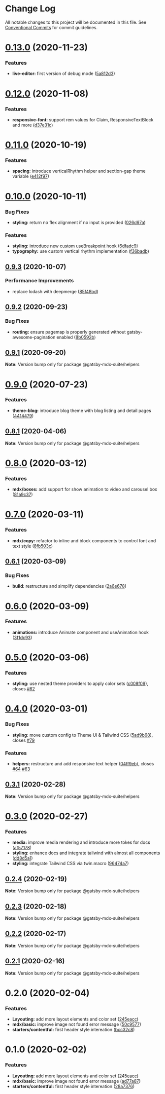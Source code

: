 # Change Log

All notable changes to this project will be documented in this file.
See [Conventional Commits](https://conventionalcommits.org) for commit guidelines.

# [0.13.0](https://github.com/axe312ger/gatsby-mdx-suite/compare/@gatsby-mdx-suite/helpers@0.12.0...@gatsby-mdx-suite/helpers@0.13.0) (2020-11-23)


### Features

* **live-editor:** first version of debug mode ([5a812d3](https://github.com/axe312ger/gatsby-mdx-suite/commit/5a812d349afc79c2bc4fc177929f435c4f6ada29))





# [0.12.0](https://github.com/axe312ger/gatsby-mdx-suite/compare/@gatsby-mdx-suite/helpers@0.11.0...@gatsby-mdx-suite/helpers@0.12.0) (2020-11-08)


### Features

* **responsive-font:** support rem values for Claim, ResponsiveTextBlock and more ([d37e31c](https://github.com/axe312ger/gatsby-mdx-suite/commit/d37e31c61d62c2f867a4cb889607fcbce27cec19))





# [0.11.0](https://github.com/axe312ger/gatsby-mdx-suite/compare/@gatsby-mdx-suite/helpers@0.10.0...@gatsby-mdx-suite/helpers@0.11.0) (2020-10-19)


### Features

* **spacing:** introduce verticalRhythm helper and section-gap theme variable ([e412f97](https://github.com/axe312ger/gatsby-mdx-suite/commit/e412f978c7c00a09f333ee83a82a882bee5dd37a))





# [0.10.0](https://github.com/axe312ger/gatsby-mdx-suite/compare/@gatsby-mdx-suite/helpers@0.9.3...@gatsby-mdx-suite/helpers@0.10.0) (2020-10-11)


### Bug Fixes

* **styling:** return no flex alignment if no input is provided ([026d67a](https://github.com/axe312ger/gatsby-mdx-suite/commit/026d67a5ef8b50ef49971401d08764d201c12b9e))


### Features

* **styling:** introduce new custom useBreakpoint hook ([6dfadc9](https://github.com/axe312ger/gatsby-mdx-suite/commit/6dfadc9dbcb6e80dc2f855fdb410e85f705e3b85))
* **typography:** use custom vertical rhythm implementation ([f36badb](https://github.com/axe312ger/gatsby-mdx-suite/commit/f36badb555cd944de0119bb9c6218e413bccb7a9))





## [0.9.3](https://github.com/axe312ger/gatsby-mdx-suite/compare/@gatsby-mdx-suite/helpers@0.9.2...@gatsby-mdx-suite/helpers@0.9.3) (2020-10-07)


### Performance Improvements

* replace lodash with deepmerge ([85f48bd](https://github.com/axe312ger/gatsby-mdx-suite/commit/85f48bd1b80904e6df358bf2f4c233ee1b781d83))





## [0.9.2](https://github.com/axe312ger/gatsby-mdx-suite/compare/@gatsby-mdx-suite/helpers@0.9.1...@gatsby-mdx-suite/helpers@0.9.2) (2020-09-23)


### Bug Fixes

* **routing:** ensure pagemap is properly generated without gatsby-awesome-pagination enabled ([8b0592b](https://github.com/axe312ger/gatsby-mdx-suite/commit/8b0592b6bb3fb3418cf5f3af5b1085fa8d4c8b25))





## [0.9.1](https://github.com/axe312ger/gatsby-mdx-suite/compare/@gatsby-mdx-suite/helpers@0.9.0...@gatsby-mdx-suite/helpers@0.9.1) (2020-09-20)

**Note:** Version bump only for package @gatsby-mdx-suite/helpers





# [0.9.0](https://github.com/axe312ger/gatsby-mdx-suite/compare/@gatsby-mdx-suite/helpers@0.8.1...@gatsby-mdx-suite/helpers@0.9.0) (2020-07-23)


### Features

* **theme-blog:** introduce blog theme with blog listing and detail pages ([4414479](https://github.com/axe312ger/gatsby-mdx-suite/commit/44144793b55daf62ffdccf096d6bd91eb9f9cdd3))





## [0.8.1](https://github.com/axe312ger/gatsby-suite-mdx/compare/@gatsby-mdx-suite/helpers@0.8.0...@gatsby-mdx-suite/helpers@0.8.1) (2020-04-06)

**Note:** Version bump only for package @gatsby-mdx-suite/helpers





# [0.8.0](https://github.com/axe312ger/gatsby-suite-mdx/compare/@gatsby-mdx-suite/helpers@0.7.0...@gatsby-mdx-suite/helpers@0.8.0) (2020-03-12)


### Features

* **mdx/boxes:** add support for show animation to video and carousel box ([81a9c37](https://github.com/axe312ger/gatsby-suite-mdx/commit/81a9c37d1650446df708c377eb1a2cbce5102ee0))





# [0.7.0](https://github.com/axe312ger/gatsby-suite-mdx/compare/@gatsby-mdx-suite/helpers@0.6.1...@gatsby-mdx-suite/helpers@0.7.0) (2020-03-11)


### Features

* **mdx/copy:** refactor to inline and block components to control font and text style ([8fb503c](https://github.com/axe312ger/gatsby-suite-mdx/commit/8fb503ce7941523016486ffaa8b7d7010d8e6739))





## [0.6.1](https://github.com/axe312ger/gatsby-mdx-suite/compare/@gatsby-mdx-suite/helpers@0.6.0...@gatsby-mdx-suite/helpers@0.6.1) (2020-03-09)


### Bug Fixes

* **build:** restructure and simplify dependencies ([2a6e678](https://github.com/axe312ger/gatsby-mdx-suite/commit/2a6e6784431358d1bc05f76912455c28ed565db0))





# [0.6.0](https://github.com/axe312ger/gatsby-mdx-suite/compare/@gatsby-mdx-suite/helpers@0.5.0...@gatsby-mdx-suite/helpers@0.6.0) (2020-03-09)


### Features

* **animations:** introduce Animate component and useAnimation hook ([3f1dc93](https://github.com/axe312ger/gatsby-mdx-suite/commit/3f1dc93ce4e2f57718c8f94a9f96aadc6b94014b))





# [0.5.0](https://github.com/axe312ger/gatsby-mdx-suite/compare/@gatsby-mdx-suite/helpers@0.4.0...@gatsby-mdx-suite/helpers@0.5.0) (2020-03-06)


### Features

* **styling:** use nested theme providers to apply color sets ([c008f09](https://github.com/axe312ger/gatsby-mdx-suite/commit/c008f093da19593d8af789a267154797d1c18df5)), closes [#62](https://github.com/axe312ger/gatsby-mdx-suite/issues/62)





# [0.4.0](https://github.com/axe312ger/gatsby-mdx-suite/compare/@gatsby-mdx-suite/helpers@0.3.1...@gatsby-mdx-suite/helpers@0.4.0) (2020-03-01)


### Bug Fixes

* **styling:** move custom config to Theme UI & Tailwind CSS ([5ad9b68](https://github.com/axe312ger/gatsby-mdx-suite/commit/5ad9b68fe0e817169c212dd4eb67c847ee8e2049)), closes [#79](https://github.com/axe312ger/gatsby-mdx-suite/issues/79)


### Features

* **helpers:** restructure and add responsive text helper ([04ff9eb](https://github.com/axe312ger/gatsby-mdx-suite/commit/04ff9ebf40ab6594030666cfa1885936389b98a4)), closes [#64](https://github.com/axe312ger/gatsby-mdx-suite/issues/64) [#63](https://github.com/axe312ger/gatsby-mdx-suite/issues/63)





## [0.3.1](https://github.com/axe312ger/gatsby-mdx-suite/compare/@gatsby-mdx-suite/helpers@0.3.0...@gatsby-mdx-suite/helpers@0.3.1) (2020-02-28)

**Note:** Version bump only for package @gatsby-mdx-suite/helpers





# [0.3.0](https://github.com/axe312ger/gatsby-mdx-suite/compare/@gatsby-mdx-suite/helpers@0.2.4...@gatsby-mdx-suite/helpers@0.3.0) (2020-02-27)


### Features

* **media:** improve media rendering and introduce more tokes for docs ([af57178](https://github.com/axe312ger/gatsby-mdx-suite/commit/af57178d749e394c1dcd25d29fc06037d3e05a1d))
* **styling:** enhance docs and integrate tailwind with almost all components ([dd8d5a1](https://github.com/axe312ger/gatsby-mdx-suite/commit/dd8d5a19bf7c973099388d6d561db56ed76dc027))
* **styling:** integrate Tailwind CSS via twin.macro ([96474a7](https://github.com/axe312ger/gatsby-mdx-suite/commit/96474a703ac61e77dfc71ab93e094954ef2e288a))





## [0.2.4](https://github.com/axe312ger/gatsby-mdx-suite/compare/@gatsby-mdx-suite/helpers@0.2.3...@gatsby-mdx-suite/helpers@0.2.4) (2020-02-19)

**Note:** Version bump only for package @gatsby-mdx-suite/helpers





## [0.2.3](https://github.com/axe312ger/gatsby-mdx-suite/compare/@gatsby-mdx-suite/helpers@0.2.2...@gatsby-mdx-suite/helpers@0.2.3) (2020-02-18)

**Note:** Version bump only for package @gatsby-mdx-suite/helpers





## [0.2.2](https://github.com/axe312ger/gatsby-mdx-suite/compare/@gatsby-mdx-suite/helpers@0.2.1...@gatsby-mdx-suite/helpers@0.2.2) (2020-02-17)

**Note:** Version bump only for package @gatsby-mdx-suite/helpers





## [0.2.1](https://github.com/axe312ger/gatsby-mdx-suite/compare/@gatsby-mdx-suite/helpers@0.2.0...@gatsby-mdx-suite/helpers@0.2.1) (2020-02-16)

**Note:** Version bump only for package @gatsby-mdx-suite/helpers





# 0.2.0 (2020-02-04)


### Features

* **Layouting:** add more layout elements and color set ([245eacc](https://github.com/axe312ger/gatsby-mdx-suite/commit/245eaccc617a5a2fd061ad399da68829672687c3))
* **mdx/basic:** improve image not found error message ([50c9577](https://github.com/axe312ger/gatsby-mdx-suite/commit/50c95773c4f4c37ac6db3292a3043146c3c6db80))
* **starters/contentful:** first header style intereation ([bcc32c8](https://github.com/axe312ger/gatsby-mdx-suite/commit/bcc32c8b242b1f0f844630181c983461fc1a0ece))





# 0.1.0 (2020-02-02)


### Features

* **Layouting:** add more layout elements and color set ([245eacc](https://github.com/axe312ger/gatsby-mdx-suite/commit/245eaccc617a5a2fd061ad399da68829672687c3))
* **mdx/basic:** improve image not found error message ([ad77a87](https://github.com/axe312ger/gatsby-mdx-suite/commit/ad77a87dd5baccf02d0bd5fbc8998a4b7657909f))
* **starters/contentful:** first header style intereation ([28a7376](https://github.com/axe312ger/gatsby-mdx-suite/commit/28a7376f1e18b46fc6501da6afffb31ccbdc5362))
